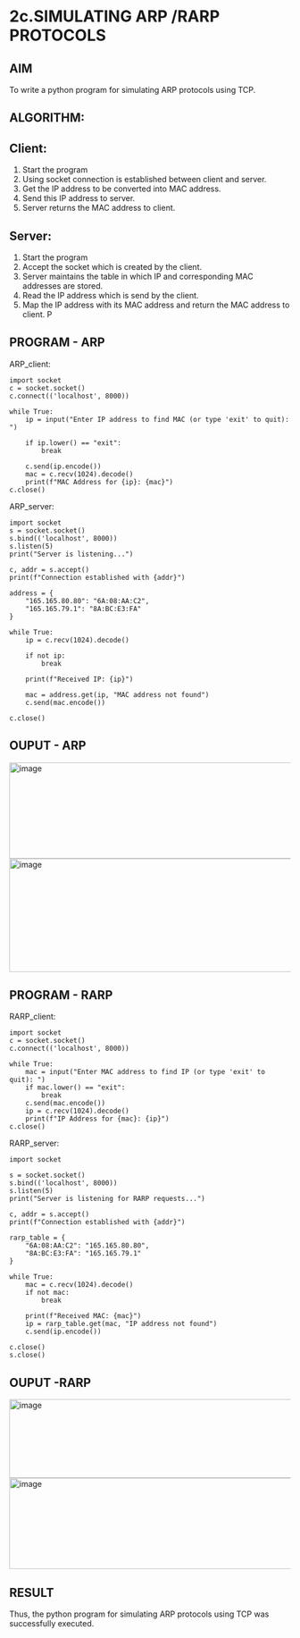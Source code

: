 # 2c.SIMULATING ARP /RARP PROTOCOLS
## AIM
To write a python program for simulating ARP protocols using TCP.
## ALGORITHM:
## Client:
1. Start the program
2. Using socket connection is established between client and server.
3. Get the IP address to be converted into MAC address.
4. Send this IP address to server.
5. Server returns the MAC address to client.
## Server:
1. Start the program
2. Accept the socket which is created by the client.
3. Server maintains the table in which IP and corresponding MAC addresses are
stored.
4. Read the IP address which is send by the client.
5. Map the IP address with its MAC address and return the MAC address to client.
P
## PROGRAM - ARP

ARP_client:
```
import socket
c = socket.socket()
c.connect(('localhost', 8000))

while True:
    ip = input("Enter IP address to find MAC (or type 'exit' to quit): ")

    if ip.lower() == "exit":  
        break

    c.send(ip.encode())
    mac = c.recv(1024).decode()
    print(f"MAC Address for {ip}: {mac}")
c.close()

```

ARP_server:
```
import socket
s = socket.socket()
s.bind(('localhost', 8000))
s.listen(5)
print("Server is listening...")

c, addr = s.accept()
print(f"Connection established with {addr}")

address = {
    "165.165.80.80": "6A:08:AA:C2",
    "165.165.79.1": "8A:BC:E3:FA"
}

while True:
    ip = c.recv(1024).decode()

    if not ip:  
        break

    print(f"Received IP: {ip}")

    mac = address.get(ip, "MAC address not found")
    c.send(mac.encode())

c.close()
```
## OUPUT - ARP
<img width="1408" height="172" alt="image" src="https://github.com/user-attachments/assets/f6deecbc-5dcc-444f-8dfd-863982b67cbf" />
<img width="1400" height="203" alt="image" src="https://github.com/user-attachments/assets/d6eb2e82-af75-46a0-a9ec-9dd6a84da969" />


## PROGRAM - RARP
RARP_client:
```
import socket
c = socket.socket()
c.connect(('localhost', 8000))

while True:
    mac = input("Enter MAC address to find IP (or type 'exit' to quit): ")
    if mac.lower() == "exit":  
        break
    c.send(mac.encode())
    ip = c.recv(1024).decode()
    print(f"IP Address for {mac}: {ip}")
c.close()
```

RARP_server:
```
import socket

s = socket.socket()
s.bind(('localhost', 8000))
s.listen(5)
print("Server is listening for RARP requests...")

c, addr = s.accept()
print(f"Connection established with {addr}")

rarp_table = {
    "6A:08:AA:C2": "165.165.80.80",
    "8A:BC:E3:FA": "165.165.79.1"
}

while True:
    mac = c.recv(1024).decode()
    if not mac:
        break

    print(f"Received MAC: {mac}")
    ip = rarp_table.get(mac, "IP address not found")
    c.send(ip.encode())

c.close()
s.close()

```

## OUPUT -RARP

<img width="1400" height="141" alt="image" src="https://github.com/user-attachments/assets/f95dbf8b-3c67-408d-a80e-ffb0da89a8b3" />
<img width="1402" height="163" alt="image" src="https://github.com/user-attachments/assets/68836bac-66be-4c6c-a826-5e8077622001" />


## RESULT
Thus, the python program for simulating ARP protocols using TCP was successfully 
executed.
